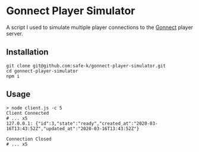 # Gonnect Player Simulator

A script I used to simulate multiple player connections to the [Gonnect](https://github.com/safe-k/gonnect) player server.

## Installation

```shell script
git clone git@github.com:safe-k/gonnect-player-simulator.git
cd gonnect-player-simulator
npm i
```

## Usage

```shell script
> node client.js -c 5
Client Connected
# ... x5
127.0.0.1: {"id":3,"state":"ready","created_at":"2020-03-16T13:43:52Z","updated_at":"2020-03-16T13:43:52Z"}

Connection Closed
# ... x5
```
